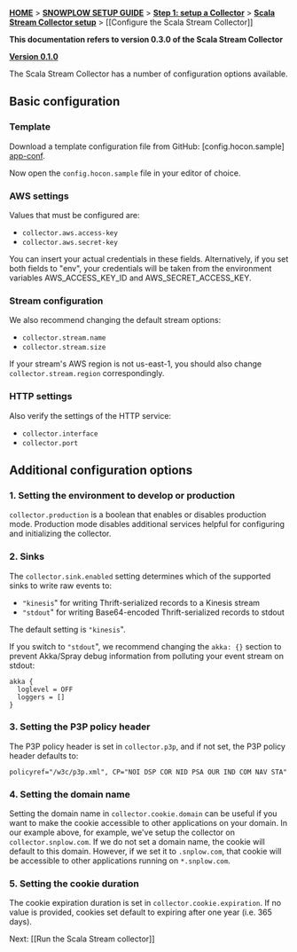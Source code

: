 [**HOME**](Home) > [**SNOWPLOW SETUP GUIDE**](Setting-up-Snowplow) > [**Step 1: setup a Collector**](Setting-up-a-Collector) > [**Scala Stream Collector setup**](setting-up-the-Scala-Stream-Collector) > [[Configure the Scala Stream Collector]]

**This documentation refers to version 0.3.0 of the Scala Stream Collector**

**[Version 0.1.0][v0.1]**

The Scala Stream Collector has a number of configuration options available.

## Basic configuration

### Template

Download a template configuration file from GitHub: [config.hocon.sample] [app-conf].

Now open the `config.hocon.sample` file in your editor of choice.

### AWS settings

Values that must be configured are:

+ `collector.aws.access-key`
+ `collector.aws.secret-key`

You can insert your actual credentials in these fields. Alternatively, if you set both fields to "env", your credentials will be taken from the environment variables AWS_ACCESS_KEY_ID and AWS_SECRET_ACCESS_KEY.

### Stream configuration

We also recommend changing the default stream options:

+ `collector.stream.name`
+ `collector.stream.size`

If your stream's AWS region is not us-east-1, you should also change `collector.stream.region` correspondingly.

### HTTP settings

Also verify the settings of the HTTP service:

+ `collector.interface`
+ `collector.port`

## Additional configuration options

### 1. Setting the environment to develop or production

`collector.production` is a boolean that enables or disables production mode.
Production mode disables additional services helpful for configuring and
initializing the collector.

### 2. Sinks

The `collector.sink.enabled` setting determines which of the supported sinks to write raw events to:
+ `"kinesis`" for writing Thrift-serialized records to a Kinesis stream
+ `"stdout`" for writing Base64-encoded Thrift-serialized records to stdout

The default setting is `"kinesis`".

If you switch to `"stdout`", we recommend changing the `akka: {}` section to prevent Akka/Spray debug information from polluting your event stream on stdout:

```
akka {
  loglevel = OFF
  loggers = []
}
```

### 3. Setting the P3P policy header

The P3P policy header is set in `collector.p3p`, and
if not set, the P3P policy header defaults to:

	policyref="/w3c/p3p.xml", CP="NOI DSP COR NID PSA OUR IND COM NAV STA"

### 4. Setting the domain name

Setting the domain name in `collector.cookie.domain` can be useful if you want to make the cookie accessible to other applications on your domain. In our example above, for example, we've setup the collector on `collector.snplow.com`. If we do not set a domain name, the cookie will default to this domain. However, if we set it to `.snplow.com`, that cookie will be accessible to other applications running on `*.snplow.com`.

### 5. Setting the cookie duration

The cookie expiration duration is set in `collector.cookie.expiration`.
If no value is provided, cookies set default to expiring after one year (i.e. 365 days).

Next: [[Run the Scala Stream collector]]

[v0.1]: https://github.com/snowplow/snowplow/wiki/Configure-the-Scala-Stream-Collector-v0.1
[app-conf]: https://github.com/snowplow/snowplow/blob/master/2-collectors/scala-stream-collector/src/main/resources/config.hocon.sample
